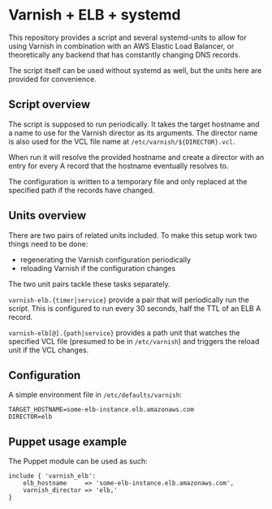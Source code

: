 Varnish + ELB + systemd
=======================

This repository provides a script and several systemd-units to allow for using
Varnish in combination with an AWS Elastic Load Balancer, or theoretically any
backend that has constantly changing DNS records.

The script itself can be used without systemd as well, but the units here are
provided for convenience.

## Script overview

The script is supposed to run periodically. It takes the target hostname and a
name to use for the Varnish director as its arguments. The director name is also
used for the VCL file name at `/etc/varnish/${DIRECTOR}.vcl`.

When run it will resolve the provided hostname and create a director with an
entry for every A record that the hostname eventually resolves to.

The configuration is written to a temporary file and only replaced at the
specified path if the records have changed.

## Units overview

There are two pairs of related units included. To make this setup work two
things need to be done:

* regenerating the Varnish configuration periodically
* reloading Varnish if the configuration changes

The two unit pairs tackle these tasks separately.

`varnish-elb.{timer|service}` provide a pair that will periodically run the
script. This is configured to run every 30 seconds, half the TTL of an ELB A
record.

`varnish-elb[@].{path|service}` provides a path unit that watches the specified
VCL file (presumed to be in `/etc/varnish`) and triggers the reload unit if the
VCL changes.

## Configuration

A simple environment file in `/etc/defaults/varnish`:

```
TARGET_HOSTNAME=some-elb-instance.elb.amazonaws.com
DIRECTOR=elb
```

## Puppet usage example

The Puppet module can be used as such:

```puppet
include { 'varnish_elb':
    elb_hostname     => 'some-elb-instance.elb.amazonaws.com',
    varnish_director => 'elb,'
}
```
